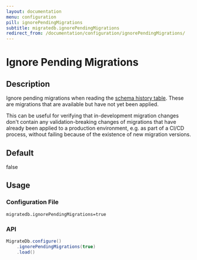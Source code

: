 ```yaml
---
layout: documentation
menu: configuration
pill: ignorePendingMigrations
subtitle: migratedb.ignorePendingMigrations
redirect_from: /documentation/configuration/ignorePendingMigrations/
---
```


# Ignore Pending Migrations

## Description

Ignore pending migrations when reading
the [schema history table](/migratedb/documentation/concepts/migrations#schema-history-table). These are migrations that are
available but have not yet been applied.

This can be useful for verifying that in-development migration changes don't contain any validation-breaking changes of
migrations that have already been applied to a production environment, e.g. as part of a CI/CD process, without failing
because of the existence of new migration versions.

## Default

false

## Usage


### Configuration File

```properties
migratedb.ignorePendingMigrations=true
```

### API

```java
MigrateDb.configure()
    .ignorePendingMigrations(true)
    .load()
```
